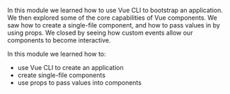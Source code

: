 In this module we learned how to use Vue CLI to bootstrap an application. We then explored some of the core capabilities of Vue components. We saw how to create a single-file component, and how to pass values in by using props. We closed by seeing how custom events allow our components to become interactive.

In this module we learned how to:

- use Vue CLI to create an application
- create single-file components
- use props to pass values into components
